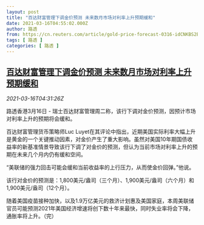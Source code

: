 ```yaml
---
layout: post
title: "百达财富管理下调金价预测 未来数月市场对利率上升预期缓和"
date: 2021-03-16T04:55:02.000Z
author: 路透
from: https://cn.reuters.com/article/gold-price-forecast-0316-idCNKBS2B80CK
tags: [ 路透 ]
categories: [ 路透 ]
---
```

<!--1615870502000-->
[百达财富管理下调金价预测 未来数月市场对利率上升预期缓和](https://cn.reuters.com/article/gold-price-forecast-0316-idCNKBS2B80CK)
------

<div>
<div><i>2021-03-16T04:31:26Z</i></div><p>路透香港3月16日 - 瑞士百达财富管理周二称，该行下调对金价预测，因预计市场对利率上升的预期将会缓和。</p><p>百达财富管理货币策略师Luc Luyet在其评论中指出，近期美国实际利率大幅上升是黄金的一个关键推动因素，对金价产生了重大影响。虽然对美国10年期国债收益率的新基准情景导致该行下调了对金价的预测，但认为当前市场对利率上升的预期在未来几个月内仍有缓和空间。</p><p>“美联储的强力回击可能会缓和当前收益率的上行压力，从而使金价回弹。”他说。</p><p>该行对金价的预测是：1,800美元/盎司（三个月）、1,900美元/盎司（六个月）和1,900美元/盎司（12个月）。</p><p>随着美国疫苗接种加快，以及1.9万亿美元的救济计划惠及美国家庭，本周美联储官员可能预测2021年美国经济增速将创下数十年来最快，同时失业率将会下降，通胀率将上升。（完）</p>
</div>
